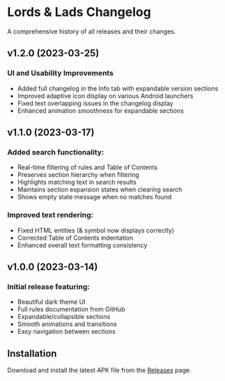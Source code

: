 # Lords & Lads Changelog

A comprehensive history of all releases and their changes.

## v1.2.0 (2023-03-25)

### UI and Usability Improvements
* Added full changelog in the Info tab with expandable version sections
* Improved adaptive icon display on various Android launchers
* Fixed text overlapping issues in the changelog display
* Enhanced animation smoothness for expandable sections

## v1.1.0 (2023-03-17)

### Added search functionality:
* Real-time filtering of rules and Table of Contents
* Preserves section hierarchy when filtering
* Highlights matching text in search results
* Maintains section expansion states when clearing search
* Shows empty state message when no matches found

### Improved text rendering:
* Fixed HTML entities (& symbol now displays correctly)
* Corrected Table of Contents indentation
* Enhanced overall text formatting consistency

## v1.0.0 (2023-03-14)

### Initial release featuring:
* Beautiful dark theme UI
* Full rules documentation from GitHub
* Expandable/collapsible sections
* Smooth animations and transitions
* Easy navigation between sections

## Installation

Download and install the latest APK file from the [Releases](https://github.com/austenlux/Lords-Lads-Rules-App/releases) page.